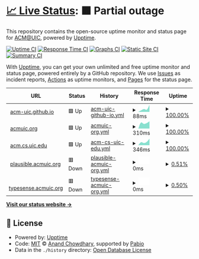 # [📈 Live Status](https://acm-uic.github.io/upptime): <!--live status--> **🟧 Partial outage**

This repository contains the open-source uptime monitor and status page for [ACM@UIC](acm.cs.uic.edu), powered by [Upptime](https://github.com/upptime/upptime).

[![Uptime CI](https://github.com/acm-uic/upptime/workflows/Uptime%20CI/badge.svg)](https://github.com/acm-uic/upptime/actions?query=workflow%3A%22Uptime+CI%22)
[![Response Time CI](https://github.com/acm-uic/upptime/workflows/Response%20Time%20CI/badge.svg)](https://github.com/acm-uic/upptime/actions?query=workflow%3A%22Response+Time+CI%22)
[![Graphs CI](https://github.com/acm-uic/upptime/workflows/Graphs%20CI/badge.svg)](https://github.com/acm-uic/upptime/actions?query=workflow%3A%22Graphs+CI%22)
[![Static Site CI](https://github.com/acm-uic/upptime/workflows/Static%20Site%20CI/badge.svg)](https://github.com/acm-uic/upptime/actions?query=workflow%3A%22Static+Site+CI%22)
[![Summary CI](https://github.com/acm-uic/upptime/workflows/Summary%20CI/badge.svg)](https://github.com/acm-uic/upptime/actions?query=workflow%3A%22Summary+CI%22)

With [Upptime](https://upptime.js.org), you can get your own unlimited and free uptime monitor and status page, powered entirely by a GitHub repository. We use [Issues](https://github.com/acm-uic/upptime/issues) as incident reports, [Actions](https://github.com/acm-uic/upptime/actions) as uptime monitors, and [Pages](https://acm-uic.github.io/upptime) for the status page.

<!--start: status pages-->
<!-- This summary is generated by Upptime (https://github.com/upptime/upptime) -->
<!-- Do not edit this manually, your changes will be overwritten -->
<!-- prettier-ignore -->
| URL | Status | History | Response Time | Uptime |
| --- | ------ | ------- | ------------- | ------ |
| <img alt="" src="https://icons.duckduckgo.com/ip3/acm-uic.github.io.ico" height="13"> [acm-uic.github.io](https://acm-uic.github.io) | 🟩 Up | [acm-uic-github-io.yml](https://github.com/acm-uic/upptime/commits/HEAD/history/acm-uic-github-io.yml) | <details><summary><img alt="Response time graph" src="./graphs/acm-uic-github-io/response-time-week.png" height="20"> 88ms</summary><br><a href="https://acm-uic.github.io/upptime/history/acm-uic-github-io"><img alt="Response time 88" src="https://img.shields.io/endpoint?url=https%3A%2F%2Fraw.githubusercontent.com%2Facm-uic%2Fupptime%2FHEAD%2Fapi%2Facm-uic-github-io%2Fresponse-time.json"></a><br><a href="https://acm-uic.github.io/upptime/history/acm-uic-github-io"><img alt="24-hour response time 88" src="https://img.shields.io/endpoint?url=https%3A%2F%2Fraw.githubusercontent.com%2Facm-uic%2Fupptime%2FHEAD%2Fapi%2Facm-uic-github-io%2Fresponse-time-day.json"></a><br><a href="https://acm-uic.github.io/upptime/history/acm-uic-github-io"><img alt="7-day response time 88" src="https://img.shields.io/endpoint?url=https%3A%2F%2Fraw.githubusercontent.com%2Facm-uic%2Fupptime%2FHEAD%2Fapi%2Facm-uic-github-io%2Fresponse-time-week.json"></a><br><a href="https://acm-uic.github.io/upptime/history/acm-uic-github-io"><img alt="30-day response time 88" src="https://img.shields.io/endpoint?url=https%3A%2F%2Fraw.githubusercontent.com%2Facm-uic%2Fupptime%2FHEAD%2Fapi%2Facm-uic-github-io%2Fresponse-time-month.json"></a><br><a href="https://acm-uic.github.io/upptime/history/acm-uic-github-io"><img alt="1-year response time 88" src="https://img.shields.io/endpoint?url=https%3A%2F%2Fraw.githubusercontent.com%2Facm-uic%2Fupptime%2FHEAD%2Fapi%2Facm-uic-github-io%2Fresponse-time-year.json"></a></details> | <details><summary><a href="https://acm-uic.github.io/upptime/history/acm-uic-github-io">100.00%</a></summary><a href="https://acm-uic.github.io/upptime/history/acm-uic-github-io"><img alt="All-time uptime 100.00%" src="https://img.shields.io/endpoint?url=https%3A%2F%2Fraw.githubusercontent.com%2Facm-uic%2Fupptime%2FHEAD%2Fapi%2Facm-uic-github-io%2Fuptime.json"></a><br><a href="https://acm-uic.github.io/upptime/history/acm-uic-github-io"><img alt="24-hour uptime 100.00%" src="https://img.shields.io/endpoint?url=https%3A%2F%2Fraw.githubusercontent.com%2Facm-uic%2Fupptime%2FHEAD%2Fapi%2Facm-uic-github-io%2Fuptime-day.json"></a><br><a href="https://acm-uic.github.io/upptime/history/acm-uic-github-io"><img alt="7-day uptime 100.00%" src="https://img.shields.io/endpoint?url=https%3A%2F%2Fraw.githubusercontent.com%2Facm-uic%2Fupptime%2FHEAD%2Fapi%2Facm-uic-github-io%2Fuptime-week.json"></a><br><a href="https://acm-uic.github.io/upptime/history/acm-uic-github-io"><img alt="30-day uptime 100.00%" src="https://img.shields.io/endpoint?url=https%3A%2F%2Fraw.githubusercontent.com%2Facm-uic%2Fupptime%2FHEAD%2Fapi%2Facm-uic-github-io%2Fuptime-month.json"></a><br><a href="https://acm-uic.github.io/upptime/history/acm-uic-github-io"><img alt="1-year uptime 100.00%" src="https://img.shields.io/endpoint?url=https%3A%2F%2Fraw.githubusercontent.com%2Facm-uic%2Fupptime%2FHEAD%2Fapi%2Facm-uic-github-io%2Fuptime-year.json"></a></details>
| <img alt="" src="https://icons.duckduckgo.com/ip3/acmuic.org.ico" height="13"> [acmuic.org](https://acmuic.org) | 🟩 Up | [acmuic-org.yml](https://github.com/acm-uic/upptime/commits/HEAD/history/acmuic-org.yml) | <details><summary><img alt="Response time graph" src="./graphs/acmuic-org/response-time-week.png" height="20"> 310ms</summary><br><a href="https://acm-uic.github.io/upptime/history/acmuic-org"><img alt="Response time 310" src="https://img.shields.io/endpoint?url=https%3A%2F%2Fraw.githubusercontent.com%2Facm-uic%2Fupptime%2FHEAD%2Fapi%2Facmuic-org%2Fresponse-time.json"></a><br><a href="https://acm-uic.github.io/upptime/history/acmuic-org"><img alt="24-hour response time 310" src="https://img.shields.io/endpoint?url=https%3A%2F%2Fraw.githubusercontent.com%2Facm-uic%2Fupptime%2FHEAD%2Fapi%2Facmuic-org%2Fresponse-time-day.json"></a><br><a href="https://acm-uic.github.io/upptime/history/acmuic-org"><img alt="7-day response time 310" src="https://img.shields.io/endpoint?url=https%3A%2F%2Fraw.githubusercontent.com%2Facm-uic%2Fupptime%2FHEAD%2Fapi%2Facmuic-org%2Fresponse-time-week.json"></a><br><a href="https://acm-uic.github.io/upptime/history/acmuic-org"><img alt="30-day response time 310" src="https://img.shields.io/endpoint?url=https%3A%2F%2Fraw.githubusercontent.com%2Facm-uic%2Fupptime%2FHEAD%2Fapi%2Facmuic-org%2Fresponse-time-month.json"></a><br><a href="https://acm-uic.github.io/upptime/history/acmuic-org"><img alt="1-year response time 310" src="https://img.shields.io/endpoint?url=https%3A%2F%2Fraw.githubusercontent.com%2Facm-uic%2Fupptime%2FHEAD%2Fapi%2Facmuic-org%2Fresponse-time-year.json"></a></details> | <details><summary><a href="https://acm-uic.github.io/upptime/history/acmuic-org">100.00%</a></summary><a href="https://acm-uic.github.io/upptime/history/acmuic-org"><img alt="All-time uptime 100.00%" src="https://img.shields.io/endpoint?url=https%3A%2F%2Fraw.githubusercontent.com%2Facm-uic%2Fupptime%2FHEAD%2Fapi%2Facmuic-org%2Fuptime.json"></a><br><a href="https://acm-uic.github.io/upptime/history/acmuic-org"><img alt="24-hour uptime 100.00%" src="https://img.shields.io/endpoint?url=https%3A%2F%2Fraw.githubusercontent.com%2Facm-uic%2Fupptime%2FHEAD%2Fapi%2Facmuic-org%2Fuptime-day.json"></a><br><a href="https://acm-uic.github.io/upptime/history/acmuic-org"><img alt="7-day uptime 100.00%" src="https://img.shields.io/endpoint?url=https%3A%2F%2Fraw.githubusercontent.com%2Facm-uic%2Fupptime%2FHEAD%2Fapi%2Facmuic-org%2Fuptime-week.json"></a><br><a href="https://acm-uic.github.io/upptime/history/acmuic-org"><img alt="30-day uptime 100.00%" src="https://img.shields.io/endpoint?url=https%3A%2F%2Fraw.githubusercontent.com%2Facm-uic%2Fupptime%2FHEAD%2Fapi%2Facmuic-org%2Fuptime-month.json"></a><br><a href="https://acm-uic.github.io/upptime/history/acmuic-org"><img alt="1-year uptime 100.00%" src="https://img.shields.io/endpoint?url=https%3A%2F%2Fraw.githubusercontent.com%2Facm-uic%2Fupptime%2FHEAD%2Fapi%2Facmuic-org%2Fuptime-year.json"></a></details>
| <img alt="" src="https://icons.duckduckgo.com/ip3/acm.cs.uic.edu.ico" height="13"> [acm.cs.uic.edu](https://acm.cs.uic.edu) | 🟩 Up | [acm-cs-uic-edu.yml](https://github.com/acm-uic/upptime/commits/HEAD/history/acm-cs-uic-edu.yml) | <details><summary><img alt="Response time graph" src="./graphs/acm-cs-uic-edu/response-time-week.png" height="20"> 346ms</summary><br><a href="https://acm-uic.github.io/upptime/history/acm-cs-uic-edu"><img alt="Response time 346" src="https://img.shields.io/endpoint?url=https%3A%2F%2Fraw.githubusercontent.com%2Facm-uic%2Fupptime%2FHEAD%2Fapi%2Facm-cs-uic-edu%2Fresponse-time.json"></a><br><a href="https://acm-uic.github.io/upptime/history/acm-cs-uic-edu"><img alt="24-hour response time 346" src="https://img.shields.io/endpoint?url=https%3A%2F%2Fraw.githubusercontent.com%2Facm-uic%2Fupptime%2FHEAD%2Fapi%2Facm-cs-uic-edu%2Fresponse-time-day.json"></a><br><a href="https://acm-uic.github.io/upptime/history/acm-cs-uic-edu"><img alt="7-day response time 346" src="https://img.shields.io/endpoint?url=https%3A%2F%2Fraw.githubusercontent.com%2Facm-uic%2Fupptime%2FHEAD%2Fapi%2Facm-cs-uic-edu%2Fresponse-time-week.json"></a><br><a href="https://acm-uic.github.io/upptime/history/acm-cs-uic-edu"><img alt="30-day response time 346" src="https://img.shields.io/endpoint?url=https%3A%2F%2Fraw.githubusercontent.com%2Facm-uic%2Fupptime%2FHEAD%2Fapi%2Facm-cs-uic-edu%2Fresponse-time-month.json"></a><br><a href="https://acm-uic.github.io/upptime/history/acm-cs-uic-edu"><img alt="1-year response time 346" src="https://img.shields.io/endpoint?url=https%3A%2F%2Fraw.githubusercontent.com%2Facm-uic%2Fupptime%2FHEAD%2Fapi%2Facm-cs-uic-edu%2Fresponse-time-year.json"></a></details> | <details><summary><a href="https://acm-uic.github.io/upptime/history/acm-cs-uic-edu">100.00%</a></summary><a href="https://acm-uic.github.io/upptime/history/acm-cs-uic-edu"><img alt="All-time uptime 100.00%" src="https://img.shields.io/endpoint?url=https%3A%2F%2Fraw.githubusercontent.com%2Facm-uic%2Fupptime%2FHEAD%2Fapi%2Facm-cs-uic-edu%2Fuptime.json"></a><br><a href="https://acm-uic.github.io/upptime/history/acm-cs-uic-edu"><img alt="24-hour uptime 100.00%" src="https://img.shields.io/endpoint?url=https%3A%2F%2Fraw.githubusercontent.com%2Facm-uic%2Fupptime%2FHEAD%2Fapi%2Facm-cs-uic-edu%2Fuptime-day.json"></a><br><a href="https://acm-uic.github.io/upptime/history/acm-cs-uic-edu"><img alt="7-day uptime 100.00%" src="https://img.shields.io/endpoint?url=https%3A%2F%2Fraw.githubusercontent.com%2Facm-uic%2Fupptime%2FHEAD%2Fapi%2Facm-cs-uic-edu%2Fuptime-week.json"></a><br><a href="https://acm-uic.github.io/upptime/history/acm-cs-uic-edu"><img alt="30-day uptime 100.00%" src="https://img.shields.io/endpoint?url=https%3A%2F%2Fraw.githubusercontent.com%2Facm-uic%2Fupptime%2FHEAD%2Fapi%2Facm-cs-uic-edu%2Fuptime-month.json"></a><br><a href="https://acm-uic.github.io/upptime/history/acm-cs-uic-edu"><img alt="1-year uptime 100.00%" src="https://img.shields.io/endpoint?url=https%3A%2F%2Fraw.githubusercontent.com%2Facm-uic%2Fupptime%2FHEAD%2Fapi%2Facm-cs-uic-edu%2Fuptime-year.json"></a></details>
| <img alt="" src="https://icons.duckduckgo.com/ip3/plausible.acmuic.org.ico" height="13"> [plausible.acmuic.org](https://plausible.acmuic.org) | 🟥 Down | [plausible-acmuic-org.yml](https://github.com/acm-uic/upptime/commits/HEAD/history/plausible-acmuic-org.yml) | <details><summary><img alt="Response time graph" src="./graphs/plausible-acmuic-org/response-time-week.png" height="20"> 0ms</summary><br><a href="https://acm-uic.github.io/upptime/history/plausible-acmuic-org"><img alt="Response time 0" src="https://img.shields.io/endpoint?url=https%3A%2F%2Fraw.githubusercontent.com%2Facm-uic%2Fupptime%2FHEAD%2Fapi%2Fplausible-acmuic-org%2Fresponse-time.json"></a><br><a href="https://acm-uic.github.io/upptime/history/plausible-acmuic-org"><img alt="24-hour response time 0" src="https://img.shields.io/endpoint?url=https%3A%2F%2Fraw.githubusercontent.com%2Facm-uic%2Fupptime%2FHEAD%2Fapi%2Fplausible-acmuic-org%2Fresponse-time-day.json"></a><br><a href="https://acm-uic.github.io/upptime/history/plausible-acmuic-org"><img alt="7-day response time 0" src="https://img.shields.io/endpoint?url=https%3A%2F%2Fraw.githubusercontent.com%2Facm-uic%2Fupptime%2FHEAD%2Fapi%2Fplausible-acmuic-org%2Fresponse-time-week.json"></a><br><a href="https://acm-uic.github.io/upptime/history/plausible-acmuic-org"><img alt="30-day response time 0" src="https://img.shields.io/endpoint?url=https%3A%2F%2Fraw.githubusercontent.com%2Facm-uic%2Fupptime%2FHEAD%2Fapi%2Fplausible-acmuic-org%2Fresponse-time-month.json"></a><br><a href="https://acm-uic.github.io/upptime/history/plausible-acmuic-org"><img alt="1-year response time 0" src="https://img.shields.io/endpoint?url=https%3A%2F%2Fraw.githubusercontent.com%2Facm-uic%2Fupptime%2FHEAD%2Fapi%2Fplausible-acmuic-org%2Fresponse-time-year.json"></a></details> | <details><summary><a href="https://acm-uic.github.io/upptime/history/plausible-acmuic-org">0.51%</a></summary><a href="https://acm-uic.github.io/upptime/history/plausible-acmuic-org"><img alt="All-time uptime 0.51%" src="https://img.shields.io/endpoint?url=https%3A%2F%2Fraw.githubusercontent.com%2Facm-uic%2Fupptime%2FHEAD%2Fapi%2Fplausible-acmuic-org%2Fuptime.json"></a><br><a href="https://acm-uic.github.io/upptime/history/plausible-acmuic-org"><img alt="24-hour uptime 0.51%" src="https://img.shields.io/endpoint?url=https%3A%2F%2Fraw.githubusercontent.com%2Facm-uic%2Fupptime%2FHEAD%2Fapi%2Fplausible-acmuic-org%2Fuptime-day.json"></a><br><a href="https://acm-uic.github.io/upptime/history/plausible-acmuic-org"><img alt="7-day uptime 0.51%" src="https://img.shields.io/endpoint?url=https%3A%2F%2Fraw.githubusercontent.com%2Facm-uic%2Fupptime%2FHEAD%2Fapi%2Fplausible-acmuic-org%2Fuptime-week.json"></a><br><a href="https://acm-uic.github.io/upptime/history/plausible-acmuic-org"><img alt="30-day uptime 0.51%" src="https://img.shields.io/endpoint?url=https%3A%2F%2Fraw.githubusercontent.com%2Facm-uic%2Fupptime%2FHEAD%2Fapi%2Fplausible-acmuic-org%2Fuptime-month.json"></a><br><a href="https://acm-uic.github.io/upptime/history/plausible-acmuic-org"><img alt="1-year uptime 0.51%" src="https://img.shields.io/endpoint?url=https%3A%2F%2Fraw.githubusercontent.com%2Facm-uic%2Fupptime%2FHEAD%2Fapi%2Fplausible-acmuic-org%2Fuptime-year.json"></a></details>
| <img alt="" src="https://icons.duckduckgo.com/ip3/typesense.acmuic.org.ico" height="13"> [typesense.acmuic.org](https://typesense.acmuic.org) | 🟥 Down | [typesense-acmuic-org.yml](https://github.com/acm-uic/upptime/commits/HEAD/history/typesense-acmuic-org.yml) | <details><summary><img alt="Response time graph" src="./graphs/typesense-acmuic-org/response-time-week.png" height="20"> 0ms</summary><br><a href="https://acm-uic.github.io/upptime/history/typesense-acmuic-org"><img alt="Response time 0" src="https://img.shields.io/endpoint?url=https%3A%2F%2Fraw.githubusercontent.com%2Facm-uic%2Fupptime%2FHEAD%2Fapi%2Ftypesense-acmuic-org%2Fresponse-time.json"></a><br><a href="https://acm-uic.github.io/upptime/history/typesense-acmuic-org"><img alt="24-hour response time 0" src="https://img.shields.io/endpoint?url=https%3A%2F%2Fraw.githubusercontent.com%2Facm-uic%2Fupptime%2FHEAD%2Fapi%2Ftypesense-acmuic-org%2Fresponse-time-day.json"></a><br><a href="https://acm-uic.github.io/upptime/history/typesense-acmuic-org"><img alt="7-day response time 0" src="https://img.shields.io/endpoint?url=https%3A%2F%2Fraw.githubusercontent.com%2Facm-uic%2Fupptime%2FHEAD%2Fapi%2Ftypesense-acmuic-org%2Fresponse-time-week.json"></a><br><a href="https://acm-uic.github.io/upptime/history/typesense-acmuic-org"><img alt="30-day response time 0" src="https://img.shields.io/endpoint?url=https%3A%2F%2Fraw.githubusercontent.com%2Facm-uic%2Fupptime%2FHEAD%2Fapi%2Ftypesense-acmuic-org%2Fresponse-time-month.json"></a><br><a href="https://acm-uic.github.io/upptime/history/typesense-acmuic-org"><img alt="1-year response time 0" src="https://img.shields.io/endpoint?url=https%3A%2F%2Fraw.githubusercontent.com%2Facm-uic%2Fupptime%2FHEAD%2Fapi%2Ftypesense-acmuic-org%2Fresponse-time-year.json"></a></details> | <details><summary><a href="https://acm-uic.github.io/upptime/history/typesense-acmuic-org">0.50%</a></summary><a href="https://acm-uic.github.io/upptime/history/typesense-acmuic-org"><img alt="All-time uptime 0.50%" src="https://img.shields.io/endpoint?url=https%3A%2F%2Fraw.githubusercontent.com%2Facm-uic%2Fupptime%2FHEAD%2Fapi%2Ftypesense-acmuic-org%2Fuptime.json"></a><br><a href="https://acm-uic.github.io/upptime/history/typesense-acmuic-org"><img alt="24-hour uptime 0.50%" src="https://img.shields.io/endpoint?url=https%3A%2F%2Fraw.githubusercontent.com%2Facm-uic%2Fupptime%2FHEAD%2Fapi%2Ftypesense-acmuic-org%2Fuptime-day.json"></a><br><a href="https://acm-uic.github.io/upptime/history/typesense-acmuic-org"><img alt="7-day uptime 0.50%" src="https://img.shields.io/endpoint?url=https%3A%2F%2Fraw.githubusercontent.com%2Facm-uic%2Fupptime%2FHEAD%2Fapi%2Ftypesense-acmuic-org%2Fuptime-week.json"></a><br><a href="https://acm-uic.github.io/upptime/history/typesense-acmuic-org"><img alt="30-day uptime 0.50%" src="https://img.shields.io/endpoint?url=https%3A%2F%2Fraw.githubusercontent.com%2Facm-uic%2Fupptime%2FHEAD%2Fapi%2Ftypesense-acmuic-org%2Fuptime-month.json"></a><br><a href="https://acm-uic.github.io/upptime/history/typesense-acmuic-org"><img alt="1-year uptime 0.50%" src="https://img.shields.io/endpoint?url=https%3A%2F%2Fraw.githubusercontent.com%2Facm-uic%2Fupptime%2FHEAD%2Fapi%2Ftypesense-acmuic-org%2Fuptime-year.json"></a></details>

<!--end: status pages-->

[**Visit our status website →**](https://acm-uic.github.io/upptime)

## 📄 License

- Powered by: [Upptime](https://github.com/upptime/upptime)
- Code: [MIT](./LICENSE) © [Anand Chowdhary](https://anandchowdhary.com), supported by [Pabio](https://pabio.com)
- Data in the `./history` directory: [Open Database License](https://opendatacommons.org/licenses/odbl/1-0/)
